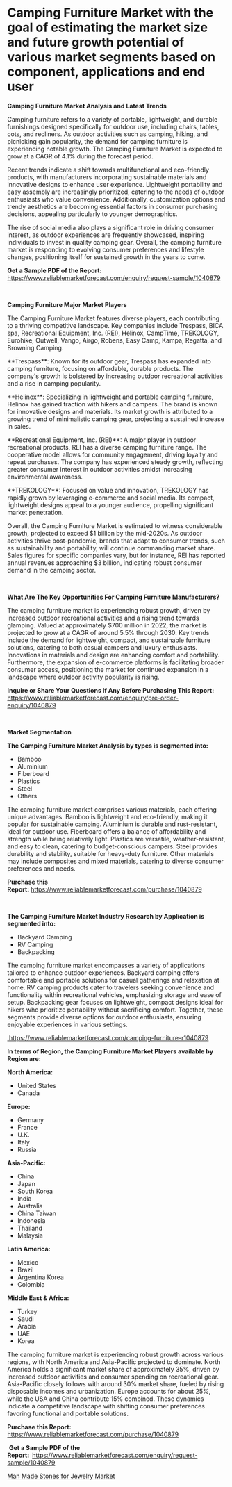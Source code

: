 <p><h1>Camping Furniture Market with the goal of estimating the market size and future growth potential of various market segments based on component, applications and end user</h1></p><p><strong>Camping Furniture Market Analysis and Latest Trends</strong></p>
<p><p>Camping furniture refers to a variety of portable, lightweight, and durable furnishings designed specifically for outdoor use, including chairs, tables, cots, and recliners. As outdoor activities such as camping, hiking, and picnicking gain popularity, the demand for camping furniture is experiencing notable growth. The Camping Furniture Market is expected to grow at a CAGR of 4.1% during the forecast period.</p><p>Recent trends indicate a shift towards multifunctional and eco-friendly products, with manufacturers incorporating sustainable materials and innovative designs to enhance user experience. Lightweight portability and easy assembly are increasingly prioritized, catering to the needs of outdoor enthusiasts who value convenience. Additionally, customization options and trendy aesthetics are becoming essential factors in consumer purchasing decisions, appealing particularly to younger demographics.</p><p>The rise of social media also plays a significant role in driving consumer interest, as outdoor experiences are frequently showcased, inspiring individuals to invest in quality camping gear. Overall, the camping furniture market is responding to evolving consumer preferences and lifestyle changes, positioning itself for sustained growth in the years to come.</p></p>
<p><strong>Get a Sample PDF of the Report:&nbsp;</strong> <a href="https://www.reliablemarketforecast.com/enquiry/request-sample/1040879?utm_campaign=3521&utm_medium=2&utm_source=Github&utm_content=ia&utm_term=04042025&utm_id=camping-furniture">https://www.reliablemarketforecast.com/enquiry/request-sample/1040879</a></p>
<p>&nbsp;</p>
<p><strong>Camping Furniture Major Market Players</strong></p>
<p><p>The Camping Furniture Market features diverse players, each contributing to a thriving competitive landscape. Key companies include Trespass, BICA spa, Recreational Equipment, Inc. (REI), Helinox, CampTime, TREKOLOGY, Eurohike, Outwell, Vango, Airgo, Robens, Easy Camp, Kampa, Regatta, and Browning Camping.</p><p>**Trespass**: Known for its outdoor gear, Trespass has expanded into camping furniture, focusing on affordable, durable products. The company's growth is bolstered by increasing outdoor recreational activities and a rise in camping popularity. </p><p>**Helinox**: Specializing in lightweight and portable camping furniture, Helinox has gained traction with hikers and campers. The brand is known for innovative designs and materials. Its market growth is attributed to a growing trend of minimalistic camping gear, projecting a sustained increase in sales.</p><p>**Recreational Equipment, Inc. (REI)**: A major player in outdoor recreational products, REI has a diverse camping furniture range. The cooperative model allows for community engagement, driving loyalty and repeat purchases. The company has experienced steady growth, reflecting greater consumer interest in outdoor activities amidst increasing environmental awareness.</p><p>**TREKOLOGY**: Focused on value and innovation, TREKOLOGY has rapidly grown by leveraging e-commerce and social media. Its compact, lightweight designs appeal to a younger audience, propelling significant market penetration.</p><p>Overall, the Camping Furniture Market is estimated to witness considerable growth, projected to exceed $1 billion by the mid-2020s. As outdoor activities thrive post-pandemic, brands that adapt to consumer trends, such as sustainability and portability, will continue commanding market share. Sales figures for specific companies vary, but for instance, REI has reported annual revenues approaching $3 billion, indicating robust consumer demand in the camping sector.</p></p>
<p>&nbsp;</p>
<p><strong>What Are The Key Opportunities For Camping Furniture Manufacturers?</strong></p>
<p><p>The camping furniture market is experiencing robust growth, driven by increased outdoor recreational activities and a rising trend towards glamping. Valued at approximately $700 million in 2022, the market is projected to grow at a CAGR of around 5.5% through 2030. Key trends include the demand for lightweight, compact, and sustainable furniture solutions, catering to both casual campers and luxury enthusiasts. Innovations in materials and design are enhancing comfort and portability. Furthermore, the expansion of e-commerce platforms is facilitating broader consumer access, positioning the market for continued expansion in a landscape where outdoor activity popularity is rising.</p></p>
<p><strong>Inquire or Share Your Questions If Any Before Purchasing This Report:</strong> <a href="https://www.reliablemarketforecast.com/enquiry/pre-order-enquiry/1040879?utm_campaign=3521&utm_medium=2&utm_source=Github&utm_content=ia&utm_term=04042025&utm_id=camping-furniture">https://www.reliablemarketforecast.com/enquiry/pre-order-enquiry/1040879</a></p>
<p>&nbsp;</p>
<p><strong>Market Segmentation</strong></p>
<p><strong>The Camping Furniture Market Analysis by types is segmented into:</strong></p>
<p><ul><li>Bamboo</li><li>Aluminium</li><li>Fiberboard</li><li>Plastics</li><li>Steel</li><li>Others</li></ul></p>
<p><p>The camping furniture market comprises various materials, each offering unique advantages. Bamboo is lightweight and eco-friendly, making it popular for sustainable camping. Aluminium is durable and rust-resistant, ideal for outdoor use. Fiberboard offers a balance of affordability and strength while being relatively light. Plastics are versatile, weather-resistant, and easy to clean, catering to budget-conscious campers. Steel provides durability and stability, suitable for heavy-duty furniture. Other materials may include composites and mixed materials, catering to diverse consumer preferences and needs.</p></p>
<p><strong>Purchase this Report:&nbsp;</strong><a href="https://www.reliablemarketforecast.com/purchase/1040879?utm_campaign=3521&utm_medium=2&utm_source=Github&utm_content=ia&utm_term=04042025&utm_id=camping-furniture">https://www.reliablemarketforecast.com/purchase/1040879</a></p>
<p>&nbsp;</p>
<p><strong>The Camping Furniture Market Industry Research by Application is segmented into:</strong></p>
<p><ul><li>Backyard Camping</li><li>RV Camping</li><li>Backpacking</li></ul></p>
<p><p>The camping furniture market encompasses a variety of applications tailored to enhance outdoor experiences. Backyard camping offers comfortable and portable solutions for casual gatherings and relaxation at home. RV camping products cater to travelers seeking convenience and functionality within recreational vehicles, emphasizing storage and ease of setup. Backpacking gear focuses on lightweight, compact designs ideal for hikers who prioritize portability without sacrificing comfort. Together, these segments provide diverse options for outdoor enthusiasts, ensuring enjoyable experiences in various settings.</p></p>
<p><a href="https://www.reliablemarketforecast.com/camping-furniture-r1040879?utm_campaign=3521&utm_medium=2&utm_source=Github&utm_content=ia&utm_term=04042025&utm_id=camping-furniture">&nbsp;https://www.reliablemarketforecast.com/camping-furniture-r1040879</a></p>
<p><strong>In terms of Region, the Camping Furniture Market Players available by Region are:</strong></p>
<p>
    <p> <strong> North America: </strong>
        <ul>
            <li>United States</li>
            <li>Canada</li>
        </ul>
        </p> 
    <p> <strong> Europe: </strong>
        <ul>
            <li>Germany</li>
            <li>France</li>
            <li>U.K.</li>
            <li>Italy</li>
            <li>Russia</li>
        </ul>
        </p> 
    <p> <strong> Asia-Pacific: </strong>
        <ul>
            <li>China</li>
            <li>Japan</li>
            <li>South Korea</li>
            <li>India</li>
            <li>Australia</li>
            <li>China Taiwan</li>
            <li>Indonesia</li>
            <li>Thailand</li>
            <li>Malaysia</li>
        </ul>
        </p> 
    <p> <strong> Latin America: </strong>
        <ul>
            <li>Mexico</li>
            <li>Brazil</li>
            <li>Argentina Korea</li>
            <li>Colombia</li>
        </ul>
        </p> 
    <p> <strong> Middle East & Africa: </strong>
        <ul>
            <li>Turkey</li>
            <li>Saudi</li>
            <li>Arabia</li>
            <li>UAE</li>
            <li>Korea</li>
        </ul>
    </p>
    </p>
<p><p>The camping furniture market is experiencing robust growth across various regions, with North America and Asia-Pacific projected to dominate. North America holds a significant market share of approximately 35%, driven by increased outdoor activities and consumer spending on recreational gear. Asia-Pacific closely follows with around 30% market share, fueled by rising disposable incomes and urbanization. Europe accounts for about 25%, while the USA and China contribute 15% combined. These dynamics indicate a competitive landscape with shifting consumer preferences favoring functional and portable solutions.</p></p>
<p><strong>Purchase this Report: </strong><a href="https://www.reliablemarketforecast.com/purchase/1040879?utm_campaign=3521&utm_medium=2&utm_source=Github&utm_content=ia&utm_term=04042025&utm_id=camping-furniture">https://www.reliablemarketforecast.com/purchase/1040879</a></p>
<p>&nbsp;<strong>Get a Sample PDF of the Report:&nbsp;&nbsp;</strong><a href="https://www.reliablemarketforecast.com/enquiry/request-sample/1040879?utm_campaign=3521&utm_medium=2&utm_source=Github&utm_content=ia&utm_term=04042025&utm_id=camping-furniture">https://www.reliablemarketforecast.com/enquiry/request-sample/1040879</a></p>
<p><strong></strong></p>
<p><p><a href="https://github.com/sanokdagada01/Market-Research-Report-List-1/blob/main/man-made-stones-for-jewelry-market.md?utm_campaign=3521&utm_medium=2&utm_source=Github&utm_content=ia&utm_term=04042025&utm_id=camping-furniture">Man Made Stones for Jewelry Market</a></p></p>